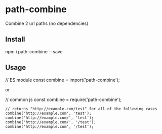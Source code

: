 # path-combine

Combine 2 url paths (no dependencies)

## Install

npm i path-combine --save

## Usage
   // ES module
    const combine = import('path-combine');

   or 
   
   // common js
    const combine = require('path-combine');

    // returns "http://example.com/test" for all of the following cases    
    combine('http://example.com', 'test');
    combine('http://example.com/', 'test');
    combine('http://example.com/', '/test');
    combine('http://example.com', '/test');

